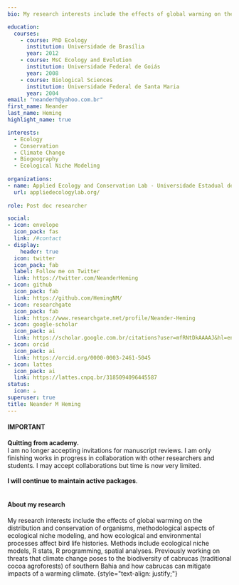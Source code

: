 ```yaml
---
bio: My research interests include the effects of global warming on the distribution and conservation of organisms.

education:
  courses:
    - course: PhD Ecology
      institution: Universidade de Brasília
      year: 2012
    - course: MsC Ecology and Evolution
      institution: Universidade Federal de Goiás
      year: 2008
    - course: Biological Sciences
      institution: Universidade Federal de Santa Maria
      year: 2004
email: "neanderh@yahoo.com.br"
first_name: Neander
last_name: Heming
highlight_name: true

interests:
  - Ecology
  - Conservation
  - Climate Change
  - Biogeography
  - Ecological Niche Modeling
  
organizations:
- name: Applied Ecology and Conservation Lab - Universidade Estadual de Santa Cruz
  url: appliedecologylab.org/
  
role: Post doc researcher

social:
- icon: envelope
  icon_pack: fas
  link: /#contact
- display:
    header: true
  icon: twitter
  icon_pack: fab
  label: Follow me on Twitter
  link: https://twitter.com/NeanderHeming
- icon: github
  icon_pack: fab
  link: https://github.com/HemingNM/
- icon: researchgate
  icon_pack: fab
  link: https://www.researchgate.net/profile/Neander-Heming
- icon: google-scholar
  icon_pack: ai
  link: https://scholar.google.com.br/citations?user=mfRNtDkAAAAJ&hl=en
- icon: orcid
  icon_pack: ai
  link: https://orcid.org/0000-0003-2461-5045
- icon: lattes
  icon_pack: ai
  link: https://lattes.cnpq.br/3185094096445587
status:
  icon: ☕️
superuser: true
title: Neander M Heming
---
```


#### **IMPORTANT**
**Quitting from academy.**  <br>
I am no longer accepting invitations for manuscript reviews. I am only finishing works in progress in collaboration with other researchers and students.
I may accept collaborations but time is now very limited. <br>
 <br>
**I will continue to maintain active packages**. <br>
 <br>
<p align='justify'>

#### **About my research**

My research interests include the effects of global warming on the distribution and conservation of organisms, methodological aspects of ecological niche modeling, and how ecological and environmental processes affect bird life histories. Methods include ecological niche models, R stats, R programming, spatial analyses. Previously working on threats that climate change poses to the biodiversity of cabrucas (traditional cocoa agroforests) of southern Bahia and how cabrucas can mitigate impacts of a warming climate.
{style="text-align: justify;"}
